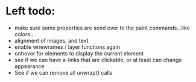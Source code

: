 # Left todo:

- make sure some properties are send over to the paint commands.. like colors...
- alignment of images, and text
- enable wirewrames / layer functions again
- onhover for elements to display the current element
- see if we can have a-links that are clickable, or at least can change appearance
- See if we can remove all unwrap() calls